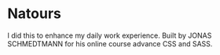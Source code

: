 # Natours
 I did this to enhance my daily work experience. Built by JONAS SCHMEDTMANN for his online course advance CSS and SASS.
